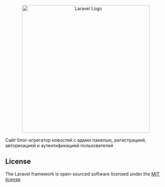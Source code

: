 <p align="center"><a href="https://laravel.com" target="_blank"><img src="https://raw.githubusercontent.com/laravel/art/master/logo-lockup/5%20SVG/2%20CMYK/1%20Full%20Color/laravel-logolockup-cmyk-red.svg" width="400" alt="Laravel Logo"></a></p>

<p>Сайт блог-агрегатор новостей с админ панелью, регистрацией, авторизацией и аутентификацией пользователей</p>

## License

The Laravel framework is open-sourced software licensed under the [MIT license](https://opensource.org/licenses/MIT).
